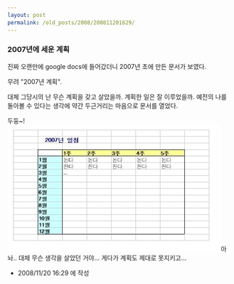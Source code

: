 ```yaml
---
layout: post
permalink: /old_posts/2008/200811201629/
---
```


### 2007년에 세운 계획

진짜 오랜만에 google docs에 들어갔더니 2007년 초에 만든 문서가 보였다.

무려 "2007년 계획".

대체 그당시의 난 무슨 계획을 갖고 살았을까. 계획한 일은 잘 이루었을까.
예전의 나를 돌아볼 수 있다는 생각에 약간 두근거리는 마음으로 문서를 열었다.



<a name="4741541_1"></a>두둥~!
![c0003499_492511969121d.jpg](200811201629/c0003499_492511969121d.jpg)아놔.. 대체 무슨 생각을 살았던 거야...
게다가 계획도 제대로 못지키고...








- 2008/11/20 16:29 에 작성